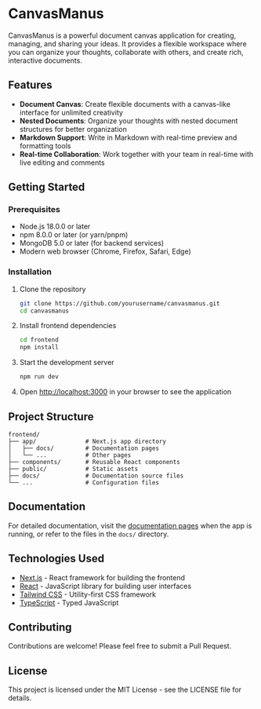# CanvasManus

CanvasManus is a powerful document canvas application for creating, managing, and sharing your ideas. It provides a flexible workspace where you can organize your thoughts, collaborate with others, and create rich, interactive documents.

## Features

- **Document Canvas**: Create flexible documents with a canvas-like interface for unlimited creativity
- **Nested Documents**: Organize your thoughts with nested document structures for better organization
- **Markdown Support**: Write in Markdown with real-time preview and formatting tools
- **Real-time Collaboration**: Work together with your team in real-time with live editing and comments

## Getting Started

### Prerequisites

- Node.js 18.0.0 or later
- npm 8.0.0 or later (or yarn/pnpm)
- MongoDB 5.0 or later (for backend services)
- Modern web browser (Chrome, Firefox, Safari, Edge)

### Installation

1. Clone the repository
   ```bash
   git clone https://github.com/yourusername/canvasmanus.git
   cd canvasmanus
   ```

2. Install frontend dependencies
   ```bash
   cd frontend
   npm install
   ```

3. Start the development server
   ```bash
   npm run dev
   ```

4. Open [http://localhost:3000](http://localhost:3000) in your browser to see the application

## Project Structure

```
frontend/
├── app/              # Next.js app directory
│   ├── docs/         # Documentation pages
│   └── ...           # Other pages
├── components/       # Reusable React components
├── public/           # Static assets
├── docs/             # Documentation source files
└── ...               # Configuration files
```

## Documentation

For detailed documentation, visit the [documentation pages](http://localhost:3000/docs) when the app is running, or refer to the files in the `docs/` directory.

## Technologies Used

- [Next.js](https://nextjs.org) - React framework for building the frontend
- [React](https://reactjs.org) - JavaScript library for building user interfaces
- [Tailwind CSS](https://tailwindcss.com) - Utility-first CSS framework
- [TypeScript](https://www.typescriptlang.org) - Typed JavaScript

## Contributing

Contributions are welcome! Please feel free to submit a Pull Request.

## License

This project is licensed under the MIT License - see the LICENSE file for details.
